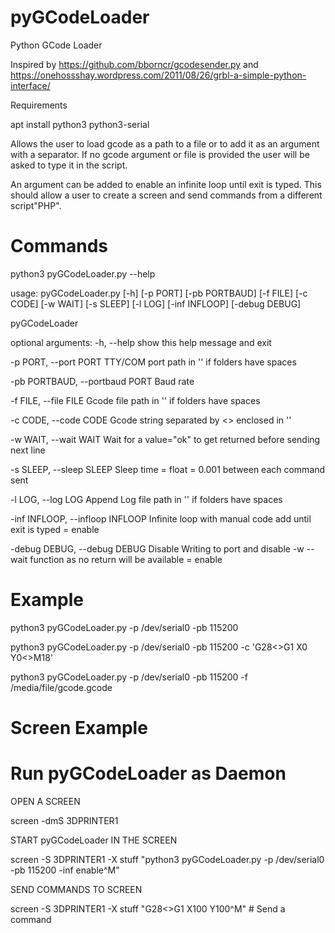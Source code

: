 # pyGCodeLoader
Python GCode Loader

Inspired by https://github.com/bborncr/gcodesender.py and https://onehossshay.wordpress.com/2011/08/26/grbl-a-simple-python-interface/

Requirements

apt install python3 python3-serial

Allows the user to load gcode as a path to a file or to add it as an argument with a separator.
If no gcode argument or file is provided the user will be asked to type it in the script.

An argument can be added to enable an infinite loop until exit is typed.
This should allow a user to create a screen and send commands from a different script"PHP".

# Commands
python3 pyGCodeLoader.py --help

usage: pyGCodeLoader.py [-h] [-p PORT] [-pb PORTBAUD] [-f FILE] [-c CODE]
                        [-w WAIT] [-s SLEEP] [-l LOG] [-inf INFLOOP]
                        [-debug DEBUG]

pyGCodeLoader

optional arguments:
  -h, --help            show this help message and exit

  -p PORT, --port PORT  TTY/COM port path in '' if folders have spaces

  -pb PORTBAUD, --portbaud PORT Baud rate

  -f FILE, --file FILE  Gcode file path in '' if folders have spaces

  -c CODE, --code CODE  Gcode string separated by <> enclosed in ''

  -w WAIT, --wait WAIT  Wait for a value="ok" to get returned before sending next line

  -s SLEEP, --sleep SLEEP Sleep time = float = 0.001 between each command sent

  -l LOG, --log LOG     Append Log file path in '' if folders have spaces

  -inf INFLOOP, --infloop INFLOOP Infinite loop with manual code add until exit is typed = enable

  -debug DEBUG, --debug DEBUG Disable Writing to port and disable -w --wait function as no return will be available = enable

# Example
python3 pyGCodeLoader.py -p /dev/serial0 -pb 115200

python3 pyGCodeLoader.py -p /dev/serial0 -pb 115200 -c 'G28<>G1 X0 Y0<>M18'

python3 pyGCodeLoader.py -p /dev/serial0 -pb 115200 -f /media/file/gcode.gcode

# Screen Example
# Run pyGCodeLoader as Daemon
OPEN A SCREEN

screen -dmS 3DPRINTER1

START pyGCodeLoader IN THE SCREEN

screen -S 3DPRINTER1 -X stuff "python3 pyGCodeLoader.py -p /dev/serial0 -pb 115200 -inf enable^M"

SEND COMMANDS TO SCREEN

screen -S 3DPRINTER1 -X stuff "G28<>G1 X100 Y100^M" # Send a command


